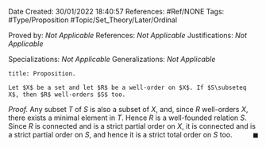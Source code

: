 <div class="topSpace"></div>

Date Created: 30/01/2022 18:40:57
References: #Ref/NONE
Tags: #Type/Proposition #Topic/Set_Theory/Later/Ordinal

Proved by: <i>Not Applicable</i>
References: <i>Not Applicable</i>
Justifications: <i>Not Applicable</i>

Specializations: <i>Not Applicable</i>
Generalizations: <i>Not Applicable</i>

``` ad-Proposition
title: Proposition.

Let $X$ be a set and let $R$ be a well-order on $X$. If $S\subseteq X$, then $R$ well-orders $S$ too.

```

<i>Proof.</i> Any subset $T$ of $S$ is also a subset of $X$, and, since $R$ well-orders $X$, there exists a minimal element in $T$. Hence $R$ is a well-founded relation $S$. Since $R$ is connected and is a strict partial order on $X$, it is connected and is a strict partial order on $S$, and hence it is a strict total order on $S$ too.<span style="float:right;">$\blacksquare$</span>
